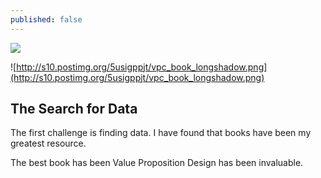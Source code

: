 ```yaml
---
published: false
---
```


![](/)

![http://s10.postimg.org/5usigppjt/vpc_book_longshadow.png](http://s10.postimg.org/5usigppjt/vpc_book_longshadow.png)

## The Search for Data

The first challenge is finding data. I have found that books have been my greatest resource.

The best book has been Value Proposition Design has been invaluable.